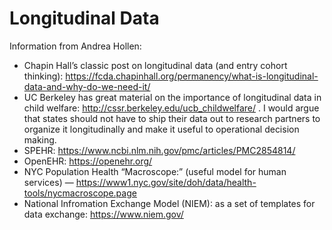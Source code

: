 # Longitudinal Data
Information from Andrea Hollen:
* Chapin Hall’s classic post on longitudinal data (and entry cohort thinking): https://fcda.chapinhall.org/permanency/what-is-longitudinal-data-and-why-do-we-need-it/
* UC Berkeley has great material on the importance of longitudinal data in child welfare: http://cssr.berkeley.edu/ucb_childwelfare/  . I would argue that states should not have to ship their data out to research partners to organize it longitudinally and make it useful to operational decision making.
*  SPEHR: https://www.ncbi.nlm.nih.gov/pmc/articles/PMC2854814/ 
* OpenEHR: https://openehr.org/
* NYC Population Health “Macroscope:” (useful model for human services) — https://www1.nyc.gov/site/doh/data/health-tools/nycmacroscope.page
* National Infromation Exchange Model (NIEM): as a set of templates for data exchange: https://www.niem.gov/
